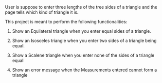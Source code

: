 User is suppose to enter three lengths of the tree sides of a triangle and the page tells which kind of triangle it is.

This project is meant to perform the following functionalities:

1. Show an Equilateral triangle when you enter equal sides of a triangle.

2. Show an Isosceles triangle when you enter two sides of a triangle being equal.

3. Show a Scalene triangle when you enter none of the sides of a triangle equal

4. Show an error message when the Measurements entered cannot form a triangle
